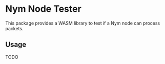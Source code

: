 # Nym Node Tester

This package provides a WASM library to test if a Nym node can process packets.

## Usage

TODO
